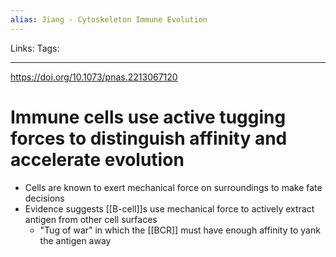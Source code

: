```yaml
---
alias: Jiang - Cytoskeleton Immune Evolution
---
```


Links:
Tags: 

---

https://doi.org/10.1073/pnas.2213067120

# Immune cells use active tugging forces to distinguish affinity and accelerate evolution

- Cells are known to exert mechanical force on surroundings to make fate decisions
- Evidence suggests [[B-cell]]s use mechanical force to actively extract antigen from other cell surfaces
	- "Tug of war" in which the [[BCR]] must have enough affinity to yank the antigen away